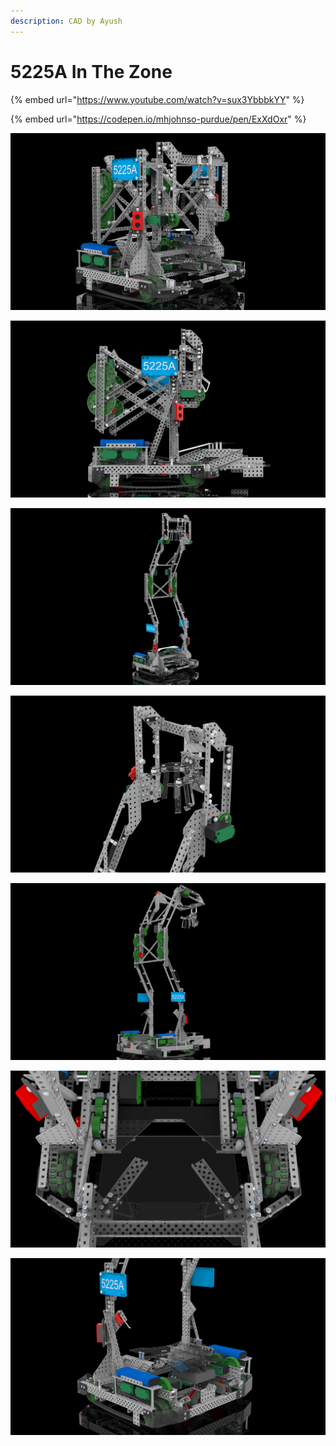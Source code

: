 ```yaml
---
description: CAD by Ayush
---
```


# 5225A In The Zone

{% embed url="https://www.youtube.com/watch?v=sux3YbbbkYY" %}

{% embed url="https://codepen.io/mhjohnso-purdue/pen/ExXdOxr" %}



![CAD by Ayush\(1961Z, BLRS\), Renders by Ayush\(1961Z, BLRS\)](../../.gitbook/assets/2%20%282%29.png)

![CAD by Ayush\(1961Z, BLRS\), Renders by Ayush\(1961Z, BLRS\)](../../.gitbook/assets/3%20%281%29.png)

![CAD by Ayush\(1961Z, BLRS\), Renders by Ayush\(1961Z, BLRS\)](../../.gitbook/assets/1%20%281%29.png)

![CAD by Ayush\(1961Z, BLRS\), Renders by Ayush\(1961Z, BLRS\)](../../.gitbook/assets/4%20%282%29.png)

![CAD by Ayush\(1961Z, BLRS\), Renders by Ayush\(1961Z, BLRS\)](../../.gitbook/assets/2%20%283%29.png)

![CAD by Ayush\(1961Z, BLRS\), Renders by Ayush\(1961Z, BLRS\)](../../.gitbook/assets/4%20%281%29.png)

![CAD by Ayush\(1961Z, BLRS\), Renders by Ayush\(1961Z, BLRS\)](../../.gitbook/assets/5.png)

